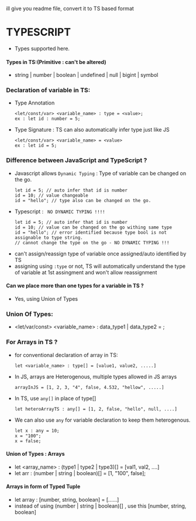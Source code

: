 ill give you readme file, convert it to TS based format
# TYPESCRIPT
- Types supported here.
#### Types in TS:(Primitive : can't be altered)
- string | number | boolean | undefined | null | bigint | symbol

### Declaration of variable in TS:
- Type Annotation
  ```
  <let/const/var> <variable_name> : type = <value>;
  ex : let id : number = 5;
  ```
- Type Signature : TS can also automatically infer type just like JS
  ```
  <let/const/var> <variable_name> = <value>
  ex : let id = 5;
  ```

### Difference between JavaScript and TypeScript ?
- Javascript allows `Dynamic Typing` : Type of variable can be changed on the go.
  ```
  let id = 5; // auto infer that id is number
  id = 10; // value changeable
  id = "hello"; // type also can be changed on the go.
  ```
- Typescript : ` NO DYNAMIC TYPING !!!!`
  ```
  let id = 5; // auto infer that id is number
  id = 10; // value can be changed on the go withing same type
  id = "hello"; // error identified because type bool is not assignable to type string.
  // cannot change the type on the go - NO DYNAMIC TYPING !!!
  ```
- can't assign/reassign type of variable once assigned/auto identified by TS
- assigning using `:type` or not, TS will automatically understand the type of variable at 1st assingment and won't allow reassignment

#### Can we place more than one types for a variable in TS ?
- Yes, using Union of Types

### Union Of Types:
- <let/var/const> <variable_name> : data_type1 | data_type2 = <value>;

### For Arrays in TS ?
- for conventional declaration of array in TS:
  ```
  let <variable_name> : type[] = [value1, value2, .....]
  ```
- In JS, arrays are Heterogenous, multiple types allowed in JS arrays
  ```
  arrayInJS = [1, 2, 3, "4", false, 4.532, "hellow", .....]
  ```
- In TS, use `any[]` in place of type[]
  ```
  let heteroArrayTS : any[] = [1, 2, false, "hello", null, ....]
  ```
- We can also use `any` for variable declaration to keep them heterogenous.
  ```
  let x : any = 10;
  x = "100";
  x = false;
  ```
#### Union of Types : Arrays
- let <array_name> : (type1 | type2 | type3)[] = [val1, val2, ....]
- let arr : (number | string | boolean)[] = [1, "100", false];
#### Arrays in form of Typed Tuple
- let array : [number, string, boolean] = [......]
- instead of using (number | string | boolean)[] , use this [number, string, boolean]
